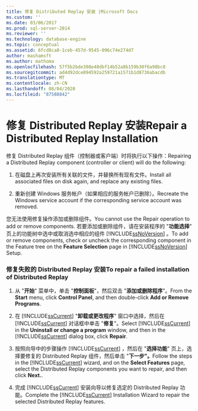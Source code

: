 ```yaml
---
title: 修复 Distributed Replay 安装 |Microsoft Docs
ms.custom: ''
ms.date: 03/06/2017
ms.prod: sql-server-2014
ms.reviewer: ''
ms.technology: database-engine
ms.topic: conceptual
ms.assetid: 6fcd8ca8-1ceb-457d-9545-096c74e274d7
author: mashamsft
ms.author: mathoma
ms.openlocfilehash: 57f5b2bde308e48dbf14b52a8b159b30f6a98bc8
ms.sourcegitcommit: ad4d92dce894592a259721a1571b1d8736abacdb
ms.translationtype: MT
ms.contentlocale: zh-CN
ms.lasthandoff: 08/04/2020
ms.locfileid: "87588842"
---
```

# <a name="repair-a-distributed-replay-installation"></a><span data-ttu-id="d699c-102">修复 Distributed Replay 安装</span><span class="sxs-lookup"><span data-stu-id="d699c-102">Repair a Distributed Replay Installation</span></span>
  <span data-ttu-id="d699c-103">修复 Distributed Replay 组件（控制器或客户端）时将执行以下操作：</span><span class="sxs-lookup"><span data-stu-id="d699c-103">Repairing a Distributed Replay component (controller or client) will do the following:</span></span>  
  
1.  <span data-ttu-id="d699c-104">在磁盘上再次安装所有关联的文件，并替换所有现有文件。</span><span class="sxs-lookup"><span data-stu-id="d699c-104">Install all associated files on disk again, and replace any existing files.</span></span>  
  
2.  <span data-ttu-id="d699c-105">重新创建 Windows 服务帐户（如果相应的服务帐户已删除）。</span><span class="sxs-lookup"><span data-stu-id="d699c-105">Recreate the Windows service account if the corresponding service account was removed.</span></span>  
  
 <span data-ttu-id="d699c-106">您无法使用修复操作添加或删除组件。</span><span class="sxs-lookup"><span data-stu-id="d699c-106">You cannot use the Repair operation to add or remove components.</span></span> <span data-ttu-id="d699c-107">若要添加或删除组件，请在安装程序的 "**功能选择**" 页上的功能树中选中或取消选中相应的组件 [!INCLUDE[ssNoVersion](../../includes/ssnoversion-md.md)] 。</span><span class="sxs-lookup"><span data-stu-id="d699c-107">To add or remove components, check or uncheck the corresponding component in the Feature tree on the **Feature Selection** page in [!INCLUDE[ssNoVersion](../../includes/ssnoversion-md.md)] Setup.</span></span>  
  
### <a name="to-repair-a-failed-installation-of-distributed-replay"></a><span data-ttu-id="d699c-108">修复失败的 Distributed Replay 安装</span><span class="sxs-lookup"><span data-stu-id="d699c-108">To repair a failed installation of Distributed Replay</span></span>  
  
1.  <span data-ttu-id="d699c-109">从 "**开始**" 菜单中，单击 "**控制面板**"，然后双击 "**添加或删除程序**"。</span><span class="sxs-lookup"><span data-stu-id="d699c-109">From the **Start** menu, click **Control Panel**, and then double-click **Add or Remove Programs**.</span></span>  
  
2.  <span data-ttu-id="d699c-110">在 [!INCLUDE[ssCurrent](../../includes/sscurrent-md.md)] "**卸载或更改程序**" 窗口中选择，然后在 [!INCLUDE[ssCurrent](../../includes/sscurrent-md.md)] 对话框中单击 "**修复**"。</span><span class="sxs-lookup"><span data-stu-id="d699c-110">Select [!INCLUDE[ssCurrent](../../includes/sscurrent-md.md)] in the **Uninstall or change a program** window, and then in the [!INCLUDE[ssCurrent](../../includes/sscurrent-md.md)] dialog box, click **Repair**.</span></span>  
  
3.  <span data-ttu-id="d699c-111">按照向导中的步骤操作 [!INCLUDE[ssCurrent](../../includes/sscurrent-md.md)] ，然后在 "**选择功能**" 页上，选择要修复的 Distributed Replay 组件，然后单击 "**下一步"。**</span><span class="sxs-lookup"><span data-stu-id="d699c-111">Follow the steps in the [!INCLUDE[ssCurrent](../../includes/sscurrent-md.md)] wizard, and on the **Select Features** page, select the Distributed Replay components you want to repair, and then click **Next.**.</span></span>  
  
4.  <span data-ttu-id="d699c-112">完成 [!INCLUDE[ssCurrent](../../includes/sscurrent-md.md)] 安装向导以修复选定的 Distributed Replay 功能。</span><span class="sxs-lookup"><span data-stu-id="d699c-112">Complete the [!INCLUDE[ssCurrent](../../includes/sscurrent-md.md)] Installation Wizard to repair the selected Distributed Replay features.</span></span>  
  
  
